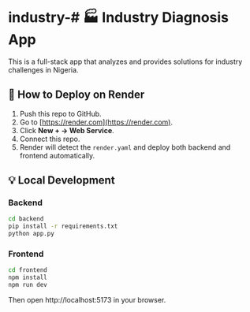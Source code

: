 # industry-# 🏭 Industry Diagnosis App

This is a full-stack app that analyzes and provides solutions for industry challenges in Nigeria.

## 🚀 How to Deploy on Render

1. Push this repo to GitHub.
2. Go to [https://render.com](https://render.com).
3. Click **New + → Web Service**.
4. Connect this repo.
5. Render will detect the `render.yaml` and deploy both backend and frontend automatically.

## 💡 Local Development

### Backend
```bash
cd backend
pip install -r requirements.txt
python app.py
```

### Frontend
```bash
cd frontend
npm install
npm run dev
```

Then open http://localhost:5173 in your browser.
